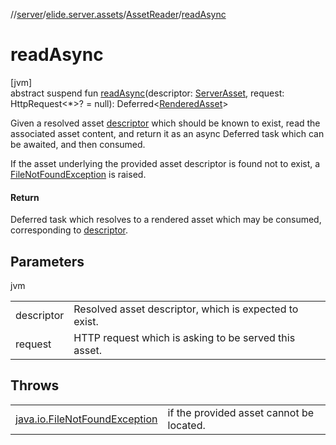 //[server](../../../index.md)/[elide.server.assets](../index.md)/[AssetReader](index.md)/[readAsync](read-async.md)

# readAsync

[jvm]\
abstract suspend fun [readAsync](read-async.md)(descriptor: [ServerAsset](../-server-asset/index.md), request: HttpRequest&lt;*&gt;? = null): Deferred&lt;[RenderedAsset](../-rendered-asset/index.md)&gt;

Given a resolved asset [descriptor](read-async.md) which should be known to exist, read the associated asset content, and return it as an async Deferred task which can be awaited, and then consumed.

If the asset underlying the provided asset descriptor is found not to exist, a [FileNotFoundException](https://docs.oracle.com/javase/8/docs/api/java/io/FileNotFoundException.html) is raised.

#### Return

Deferred task which resolves to a rendered asset which may be consumed, corresponding to [descriptor](read-async.md).

## Parameters

jvm

| | |
|---|---|
| descriptor | Resolved asset descriptor, which is expected to exist. |
| request | HTTP request which is asking to be served this asset. |

## Throws

| | |
|---|---|
| [java.io.FileNotFoundException](https://docs.oracle.com/javase/8/docs/api/java/io/FileNotFoundException.html) | if the provided asset cannot be located. |
